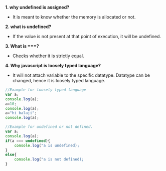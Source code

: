 **1. why undefined is assigned?**
* It is meant to know whether the memory is allocated or not.

**2. what is undefined?**
* If the value is not present at that point of execution, it will be undefined.

**3. What is ===?**
* Checks whether it is strictly equal.

**4. Why javascript is loosely typed language?**
* It will not attach variable to the specific datatype. Datatype can be changed, hence it is loosely typed language.
```javascript
//Example for loosely typed language
var a;
console.log(a);
a=10;
console.log(a);
a="hi balaji";
console.log(a);

//Example for undefined or not defined.
var a;
console.log(a);
if(a === undefined){
    console.log("a is undefined);
}
else{
    console.log("a is not defined);
}
```

